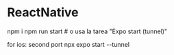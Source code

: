 # ReactNative

npm i
npm run start # o usa la tarea "Expo start (tunnel)"

for ios:
second port
npx expo start --tunnel